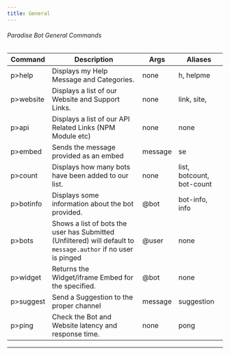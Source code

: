 ```yaml
---
title: General
---
```


###### Paradise Bot General Commands
| Command      | Description | Args | Aliases
|--------------|----------|--------------| --------------|
p>help | Displays my Help Message and Categories. | none | h, helpme
p>website | Displays a list of our Website and Support Links. | none | link, site,
p>api | Displays a list of our API Related Links (NPM Module etc) | none | none
p>embed | Sends the message provided as an embed | message | se
p>count | Displays how many bots have been added to our list. | none | list, botcount, bot-count
p>botinfo | Displays some information about the bot provided. | @bot | bot-info, info
p>bots | Shows a list of bots the user has Submitted (Unfiltered) will default to `message.author` if no user is pinged| @user | none
p>widget | Returns the Widget/iframe Embed for the specified. | @bot | none
p>suggest | Send a Suggestion to the proper channel | message | suggestion
p>ping | Check the Bot and Website latency and response time. | none | pong

---
